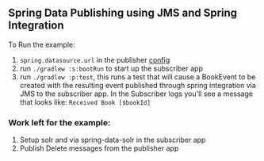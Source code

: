 Spring Data Publishing using JMS and Spring Integration
--------------------------------------------------------

To Run the example:
1. `spring.datasource.url` in the publisher [config](publisher/src/main/resources/application.yml)
1. run `./gradlew :s:bootRun` to start up the subscriber app
1. run `./gradlew :p:test`, this runs a test that will cause a BookEvent to be created with the resulting event published through spring integration via JMS to the subscriber app. In the Subscriber logs you'll see a message that looks like: `Received Book [$bookId]`


### Work left for the example:
1. Setup solr and via spring-data-solr in the subscriber app
1. Publish Delete messages from the publisher app

